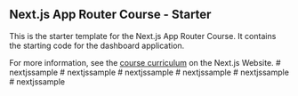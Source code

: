 ## Next.js App Router Course - Starter

This is the starter template for the Next.js App Router Course. It contains the starting code for the dashboard application.

For more information, see the [course curriculum](https://nextjs.org/learn) on the Next.js Website.
#   n e x t j s s a m p l e  
 #   n e x t j s s a m p l e  
 #   n e x t j s s a m p l e  
 #   n e x t j s s a m p l e  
 #   n e x t j s s a m p l e  
 #   n e x t j s s a m p l e  
 